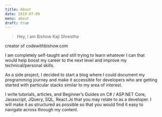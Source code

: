 ```yaml
---
title: About
date: 2019-07-09
menu: about
draft: true
---
```

> Hey, I am Bishow Kaji Shrestha

 creator of codewithbishow.com

I am completely self-taught and still trying to learn whatever I can that would help boost my career to the next level and improve my technical/personal skills.

As a side project, I decided to start a blog where I could document my programming journey and make it accessible for developers who are getting started with particular stacks similar to my area of interest.

 I write tutorials, articles, and Beginner’s Guides on C# / ASP.NET Core, Javascript, JQuery, SQL, React.Js  that you may relate to as a developer. I will make it as structured as possible so that you would find it easy to navigate across through my content.